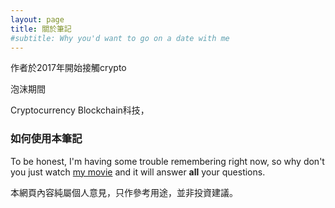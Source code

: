 ```yaml
---
layout: page
title: 關於筆記
#subtitle: Why you'd want to go on a date with me
---
```


作者於2017年開始接觸crypto




泡沫期間

Cryptocurrency Blockchain科技，







### 如何使用本筆記

To be honest, I'm having some trouble remembering right now, so why don't you just watch [my movie](https://en.wikipedia.org/wiki/The_Princess_Bride_%28film%29) and it will answer **all** your questions.



本網頁內容純屬個人意見，只作參考用途，並非投資建議。
